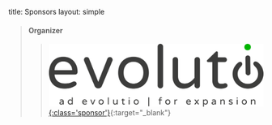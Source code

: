 title: Sponsors
layout: simple

[//]: # (>#### Platinum)

[//]: # (> > [![issuu]&#40;/static/images/sponsors/issuu.png&#41;{:class='sponsor'}]&#40;https://issuu.com/&#41;{:target="_blank"})

<span class="d-none"></span>

[//]: # (>#### Bronze)

[//]: # (> > [![vonage]&#40;/static/images/sponsors/vonage.png&#41;{:class='sponsor large'}]&#40;https://vonage.dev/pyconportugal2022&#41;{:target="_blank"})

<span class="d-none"></span>

[//]: # (>#### Grants)

[//]: # (> > [![psf]&#40;/static/images/sponsors/psf.png&#41;{:class='sponsor'}]&#40;https://www.python.org/psf/&#41;{:target="_blank"} [![europython]&#40;/static/images/sponsors/eps.png&#41;{:class='sponsor'}]&#40;https://www.europython-society.org/&#41;{:target="_blank"} )

<span class="d-none"></span>

[//]: # (> #### Partners)
>

[//]: # (> > [![cmp]&#40;/static/images/sponsors/cmp.png&#41;{:class='sponsor'}]&#40;https://www.porto.pt/en&#41;{:target="_blank"} [![fcup]&#40;/static/images/sponsors/fcup.png&#41;{:class='sponsor'}]&#40;https://sigarra.up.pt/fcup/en/web_page.inicial&#41;{:target="_blank"} [![fcup]&#40;/static/images/sponsors/dcc.png&#41;{:class='sponsor large'}]&#40;https://www.dcc.fc.up.pt/site/&#41;{:target="_blank"} [![visit portugal]&#40;/static/images/sponsors/visitportugal.png&#41;{:class='sponsor'}]&#40;https://www.visitportugal.com/en&#41;{:target="_blank"} [![porto e norte]&#40;/static/images/sponsors/portoenorte.png&#41;{:class='sponsor'}]&#40;http://www.portoenorte.pt/en&#41;{:target="_blank"} [![porto convention bureau]&#40;/static/images/sponsors/pcb.png&#41;{:class='sponsor large'}]&#40;https://www.portocvb.com/&#41;{:target="_blank"} [![iberian property]&#40;/static/images/sponsors/ip.svg&#41;{:class='sponsor tiny'}]&#40;https://iberian.property/&#41;{:target="_blank"})

<span class="d-none"></span>

[//]: # (> #### Oficial Carrier)
>

[//]: # (> > [![tap]&#40;/static/images/sponsors/tap.svg&#41;{:class='sponsor'}]&#40;/static/docs/tap.pdf&#41;{:target="_blank"})

<span class="d-none"></span>

> #### Organizer
>
> > [![evolutio](/static/images/sponsors/evolutio.png){:class='sponsor'}](https://evolutio.pt/){:target="_blank"}
